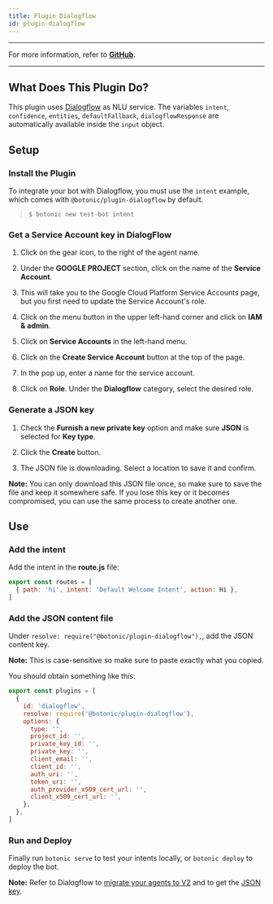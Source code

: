 ```yaml
---
title: Plugin Dialogflow
id: plugin-dialogflow
---
```


---

For more information, refer to **[GitHub](https://github.com/hubtype/botonic/tree/master/packages/botonic-plugin-dialogflow)**.

---

## What Does This Plugin Do?

This plugin uses [Dialogflow](https://dialogflow.com/) as NLU service. The variables `intent`, `confidence`, `entities`, `defaultFallback`, `dialogflowResponse` are automatically available inside the `input` object.

## Setup

### Install the Plugin

To integrate your bot with Dialogflow, you must use the `intent` example, which comes with `@botonic/plugin-dialogflow` by default.

> `$ botonic new test-bot intent`

### Get a Service Account key in DialogFlow

1. Click on the gear icon, to the right of the agent name.

2. Under the **GOOGLE PROJECT** section, click on the name of the **Service Account**.
3. This will take you to the Google Cloud Platform Service Accounts page, but you first need to update the Service Account's role.

4. Click on the menu button in the upper left-hand corner and click on **IAM & admin**.

5. Click on **Service Accounts** in the left-hand menu.

6. Click on the **Create Service Account** button at the top of the page.

7. In the pop up, enter a name for the service account.

8. Click on **Role**. Under the **Dialogflow** category, select the desired role.

### Generate a JSON key

1. Check the **Furnish a new private key** option and make sure **JSON** is selected for **Key type**.

2. Click the **Create** button.
3. The JSON file is downloading. Select a location to save it and confirm.

**Note:** You can only download this JSON file once, so make sure to save the file and keep it somewhere safe. If you lose this key or it becomes compromised, you can use the same process to create another one.

## Use

### Add the intent

Add the intent in the **route.js** file:

```javascript
export const routes = [
  { path: 'hi', intent: 'Default Welcome Intent', action: Hi },
]
```

### Add the JSON content file

Under `resolve: require("@botonic/plugin-dialogflow"),`, add the JSON content key.

**Note:** This is case-sensitive so make sure to paste exactly what you copied.

You should obtain something like this:

```javascript
export const plugins = [
  {
    id: 'dialogflow',
    resolve: require('@botonic/plugin-dialogflow'),
    options: {
      type: '',
      project_id: '',
      private_key_id: '',
      private_key: '',
      client_email: '',
      client_id: '',
      auth_uri: '',
      token_uri: '',
      auth_provider_x509_cert_url: '',
      client_x509_cert_url: '',
    },
  },
]
```

### Run and Deploy

Finally run `botonic serve` to test your intents locally, or `botonic deploy` to deploy the bot.

**Note:** Refer to Dialogflow to [migrate your agents to V2](https://dialogflow.com/docs/reference/v1-v2-migration-guide) and to get the [JSON key](https://dialogflow.com/docs/reference/v2-auth-setup).
